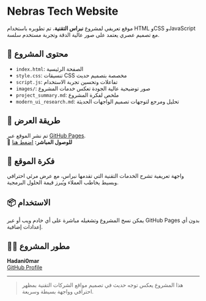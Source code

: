 # Nebras Tech Website

موقع تعريفي لمشروع **نبراس التقنية**، تم تطويره باستخدام HTML وCSS وJavaScript مع تصميم عصري يعتمد على صور عالية الدقة وتجربة مستخدم سلسة.

## 🧾 محتوى المشروع

- `index.html`: الصفحة الرئيسية
- `style.css`: تنسيقات CSS مخصصة بتصميم حديث
- `script.js`: تفاعلات وتحسين تجربة الاستخدام
- `images/`: صور توضيحية عالية الجودة تعكس خدمات المشروع
- `project_summary.md`: ملخص لفكرة المشروع
- `modern_ui_research.md`: تحليل ومرجع لتوجهات تصميم الواجهات الحديثة

## 🚀 طريقة العرض

تم نشر الموقع عبر [GitHub Pages](https://hadani0mar.github.io/Nebras/).  
📌 **للوصول المباشر:** [اضغط هنا](https://hadani0mar.github.io/Nebras/)

## 🧠 فكرة الموقع

واجهة تعريفية تشرح الخدمات التقنية التي تقدمها نبراس، مع عرض مرئي احترافي وبسيط يخاطب العملاء ويُبرز قيمة الحلول البرمجية.

## 📦 الاستخدام

يمكن نسخ المشروع وتشغيله مباشرة على أي خادم ويب أو عبر GitHub Pages بدون أي إعدادات إضافية.

## 🧑‍💻 مطور المشروع

**Hadani0mar**  
[GitHub Profile](https://github.com/Hadani0mar)

---

> هذا المشروع يعكس توجه حديث في تصميم مواقع الشركات التقنية بمظهر احترافي وواجهة بسيطة وسريعة.
